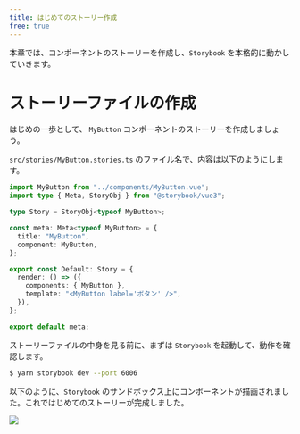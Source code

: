```yaml
---
title: はじめてのストーリー作成
free: true
---
```


本章では、コンポーネントのストーリーを作成し、`Storybook` を本格的に動かしていきます。

# ストーリーファイルの作成

はじめの一歩として、 `MyButton` コンポーネントのストーリーを作成しましょう。

`src/stories/MyButton.stories.ts` のファイル名で、内容は以下のようにします。

```ts:src/stories/MyButton.stories.ts
import MyButton from "../components/MyButton.vue";
import type { Meta, StoryObj } from "@storybook/vue3";

type Story = StoryObj<typeof MyButton>;

const meta: Meta<typeof MyButton> = {
  title: "MyButton",
  component: MyButton,
};

export const Default: Story = {
  render: () => ({
    components: { MyButton },
    template: "<MyButton label='ボタン' />",
  }),
};

export default meta;
```

ストーリーファイルの中身を見る前に、まずは `Storybook` を起動して、動作を確認します。

```bash
$ yarn storybook dev --port 6006
```

以下のように、`Storybook` のサンドボックス上にコンポーネントが描画されました。これではじめてのストーリーが完成しました。

![](https://storage.googleapis.com/zenn-user-upload/874d250953dc-20221225.png)
